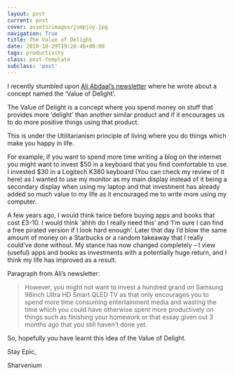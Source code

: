 ```yaml
---
layout: post
current: post
cover: assets/images/jumpjoy.jpg
navigation: True
title: The Value of Delight
date: 2019-10-29T19:28:46+08:00
tags: productivity
class: post-template
subclass: 'post'
---
```

I recently stumbled upon [Ali Abdaal’s newsletter](email.aliabdaal.com) where he wrote about a concept named the ‘Value of Delight’. 

The Value of Delight is a concept where you spend money on stuff that provides more ‘delight’ than another similar product and if it encourages us to do more positive things using that product.

This is under the Utilitarianism principle of living where you do things which make you happy in life.

 
For example, if you want to spend more time writing a blog on the internet you might want to invest $50 in a keyboard that you find comfortable to use. I invested $30 in a Logitech K380 keyboard (You can check my review of it here) as I wanted to use my monitor as my main display instead of it being a secondary display when using my laptop and that investment has already added so much value to my life as it encouraged me to write more using my computer.

A few years ago, I would think twice before buying apps and books that cost £3-10. I would think ‘ahhh do I really need this’ and ‘I’m sure I can find a free pirated version if I look hard enough’. Later that day I’d blow the same amount of money on a Starbucks or a random takeaway that I really could’ve done without. My stance has now changed completely – I view (useful) apps and books as investments with a potentially huge return, and I think my life has improved as a result. 

Paragraph from Ali’s newsletter:
 > However, you might not want to invest a hundred grand on Samsung 98inch Ultra HD Smart QLED TV as that only encourages you to spend more time consuming entertainment media and wasting the time which you could have otherwise spent more productively on things such as finishing your homework or that essay given out 3 months ago that you still haven’t done yet.

So, hopefully you have learnt this idea of the Value of Delight.

Stay Epic,

Sharvenium

